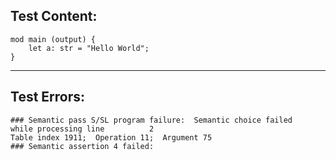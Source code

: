 
Test Content: 
-------------------------
```
mod main (output) { 
    let a: str = "Hello World";
}
```
------------------------

Test Errors:
-------------------------
```
### Semantic pass S/SL program failure:  Semantic choice failed
while processing line          2
Table index 1911;  Operation 11;  Argument 75
### Semantic assertion 4 failed: 
```
